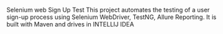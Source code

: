 Selenium web Sign Up Test
This project automates the testing of a user sign-up process using Selenium WebDriver, TestNG, Allure Reporting. It is built with Maven and drives in INTELLIJ IDEA
